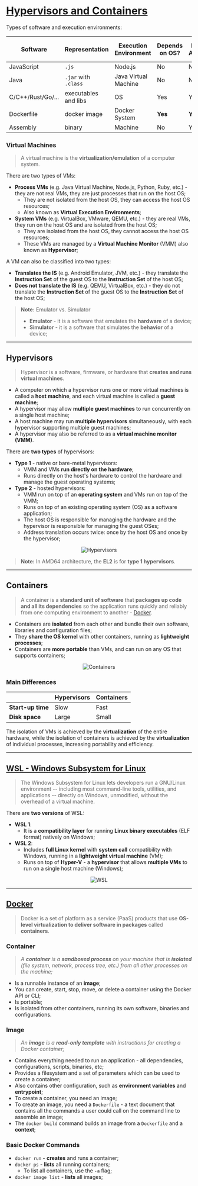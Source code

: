 # [Hypervisors and Containers](https://mkaschke.medium.com/virtual-machine-vm-vs-container-13ab51f4c177)

Types of software and execution environments:

| Software          | Representation       | Execution Environment | Depends on OS? | Depends on Architecture? | Supported by an OS process? |
| ----------------- | -------------------- | --------------------- | -------------- | ------------------------ | --------------------------- |
| JavaScript        | `.js`                | Node.js               | No             | No                       | Yes                         |
| Java              | `.jar` with `.class` | Java Virtual Machine  | No             | No                       | Yes                         |
| C/C++/Rust/Go/... | executables and libs | OS                    | Yes            | Yes                      | Yes                         |
| Dockerfile        | docker image         | Docker System         | **Yes**        | **Yes**                  | No                          |
| Assembly          | binary               | Machine               | No             | Yes                      | No                          |


### Virtual Machines

> A virtual machine is the **virtualization/emulation** of a computer system.

There are two types of VMs:

* **Process VMs** (e.g. Java Virtual Machine, Node.js, Python, Ruby, etc.) - they are not real VMs, they are just processes that run on the host OS;
  * They are not isolated from the host OS, they can access the host OS resources;
  * Also known as **Virtual Execution Environments**;
* **System VMs** (e.g. VirtualBox, VMware, QEMU, etc.) - they are real VMs, they run on the host OS and are isolated from the host OS;
  * They are isolated from the host OS, they cannot access the host OS resources;
  * These VMs are managed by a **Virtual Machine Monitor** (VMM) also known as **Hypervisor**;

A VM can also be classified into two types:

* **Translates the IS** (e.g. Android Emulator, JVM, etc.) - they translate the **Instruction Set** of the guest OS to the **Instruction Set** of the host OS;
* **Does not translate the IS** (e.g. QEMU, VirtualBox, etc.) - they do not translate the **Instruction Set** of the guest OS to the **Instruction Set** of the host OS;

> **Note:** Emulator vs. Simulator
> * **Emulator** - it is a software that emulates the **hardware** of a device;
> * **Simulator** - it is a software that simulates the **behavior** of a device;

---

## Hypervisors

> Hypervisor is a software, firmware, or hardware that **creates and runs virtual machines**. 

* A computer on which a hypervisor runs one or more virtual machines is called a **host machine**, and each virtual machine is called a **guest machine**;
* A hypervisor may allow **multiple guest machines** to run concurrently on a single host machine;
* A host machine may run **multiple hypervisors** simultaneously, with each hypervisor supporting multiple guest machines;
* A hypervisor may also be referred to as a **virtual machine monitor (VMM)**.

There are **two types** of hypervisors:

* **Type 1** - native or bare-metal hypervisors:
  * VMM and VMs **run directly on the hardware**;
  * Runs directly on the host's hardware to control the hardware and manage the guest operating systems;
* **Type 2** - hosted hypervisors:
  * VMM run on top of an **operating system** and VMs run on top of the VMM;
  * Runs on top of an existing operating system (OS) as a software application;
  * The host OS is responsible for managing the hardware and the hypervisor is responsible for managing the guest OSes;
  * Address translation occurs twice: once by the host OS and once by the hypervisor;

<p align="center">
    <img src="./docs/tvs-diagrams-Hypervisors.svg" alt="Hypervisors" align="center"/>
</p>

> **Note:** In AMD64 architecture, the **EL2** is for **type 1 hypervisors**.

---

## Containers

> A container is a **standard unit of software** that **packages up code and all its dependencies** so the application runs quickly and reliably from one computing environment to another - [Docker](https://www.docker.com/resources/what-container).

* Containers are **isolated** from each other and bundle their own software, libraries and configuration files;
* They **share the OS kernel** with other containers, running as **lightweight processes**;
* Containers are **more portable** than VMs, and can run on any OS that supports containers;

<p align="center">
    <img src="./docs/tvs-diagrams-Containers.svg" alt="Containers" align="center"/>
</p>

### Main Differences

|                   | Hypervisors | Containers |
| ----------------- | ----------- | ---------- |
| **Start-up time** | Slow        | Fast       |
| **Disk space**    | Large       | Small      |

The isolation of VMs is achieved by the **virtualization** of the entire hardware, while the isolation of containers is achieved by the **virtualization** of individual processes, increasing portability and efficiency.

---

## [WSL - Windows Subsystem for Linux](https://learn.microsoft.com/en-us/windows/wsl/)

> The Windows Subsystem for Linux lets developers run a GNU/Linux environment -- including most command-line tools, utilities, and applications -- directly on Windows, unmodified, without the overhead of a virtual machine.

There are **two versions** of WSL:

* **WSL 1**:
  * It is a **compatibility layer** for running **Linux binary executables** (ELF format) natively on Windows;
* **WSL 2**:
  * Includes **full Linux kernel** with **system call** compatibility with Windows, running in a **lightweight virtual machine** (VM);
  * Runs on top of **Hyper-V** - a **hypervisor** that allows **multiple VMs** to run on a single host machine (Windows);

<p align="center">
    <img src="./docs/tvs-diagrams-WSL.svg" alt="WSL" align="center"/>
</p>

---

## [Docker](https://www.docker.com/)

> Docker is a set of platform as a service (PaaS) products that use **OS-level virtualization to deliver software in packages** called **containers**.

### Container

> _A **container** is a **sandboxed process** on your machine that is **isolated** (file system, network, process tree, etc.) from all other processes on the machine;_

* Is a runnable instance of an **image**;
* You can create, start, stop, move, or delete a container using the Docker API or CLI;
* Is portable;
* Is isolated from other containers, running its own software, binaries and configurations.

### Image

> _An **image** is a **read-only template** with instructions for creating a Docker container;_

* Contains everything needed to run an application - all dependencies, configurations, scripts, binaries, etc;
* Provides a filesystem and a set of parameters which can be used to create a container;
* Also contains other configuration, such as **environment variables** and **entrypoint**;
* To create a container, you need an image;
* To create an image, you need a `Dockerfile` - a text document that contains all the commands a user could call on the command line to assemble an image;
* The `docker build` command builds an image from a `Dockerfile` and a **context**;

### Basic Docker Commands

* `docker run` - **creates** and runs a container;
* `docker ps` - **lists** all running containers;
  * To list all containers, use the `-a` flag;
* `docker image list` - **lists** all images;

<!--To be continued...-->
